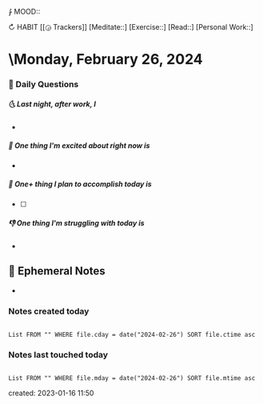 ⨑ MOOD::

↻ HABIT [[◶ Trackers]]
[Meditate::]
[Exercise::]
[Read::]
[Personal Work::]

# \Monday, February 26, 2024

### 📅 Daily Questions

##### 🌜 Last night, after work, I

-

##### 🙌 One thing I'm excited about right now is

-

##### 🚀 One+ thing I plan to accomplish today is

- [ ]

##### 👎 One thing I'm struggling with today is

-

## 📝 Ephemeral Notes

-

### Notes created today

```dataview

List FROM "" WHERE file.cday = date("2024-02-26") SORT file.ctime asc

```

### Notes last touched today

```dataview

List FROM "" WHERE file.mday = date("2024-02-26") SORT file.mtime asc

```

created: 2023-01-16 11:50
